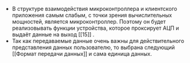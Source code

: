 - В структуре взаимодействия микроконтроллера и клиентского приложения самым слабым, с точки зрения вычислительных мощностей, является микроконтроллер. Поэтому он будет реализовывать функции устройства, которое проксирует АЦП и выдаёт данные на выход [[15]] .
- Так как передаваемые данные очень важны для действительного представления данных пользователю, то выбрана следующий [[Формат передачи данных]] и сама единица данных.
